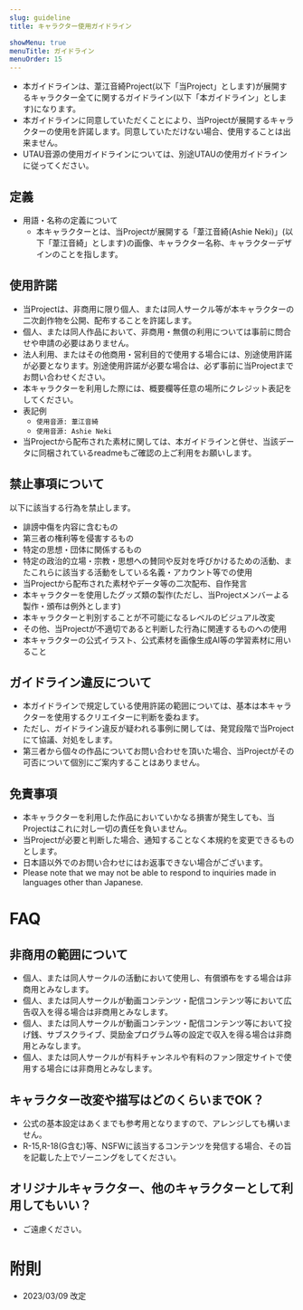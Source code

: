 ```yaml
---
slug: guideline
title: キャラクター使用ガイドライン

showMenu: true
menuTitle: ガイドライン
menuOrder: 15
---
```


- 本ガイドラインは、葦江音綺Project(以下「当Project」とします)が展開するキャラクター全てに関するガイドライン(以下「本ガイドライン」とします)になります。
- 本ガイドラインに同意していただくことにより、当Projectが展開するキャラクターの使用を許諾します。同意していただけない場合、使用することは出来ません。
- UTAU音源の使用ガイドラインについては、別途UTAUの使用ガイドラインに従ってください。

## 定義

- 用語・名称の定義について
  - 本キャラクターとは、当Projectが展開する「葦江音綺(Ashie Neki)」(以下「葦江音綺」とします)の画像、キャラクター名称、キャラクターデザインのことを指します。

## 使用許諾

- 当Projectは、非商用に限り個人、または同人サークル等が本キャラクターの二次創作物を公開、配布することを許諾します。
- 個人、または同人作品において、非商用・無償の利用については事前に問合せや申請の必要はありません。
- 法人利用、またはその他商用・営利目的で使用する場合には、別途使用許諾が必要となります。別途使用許諾が必要な場合は、必ず事前に当Projectまでお問い合わせください。
- 本キャラクターを利用した際には、概要欄等任意の場所にクレジット表記をしてください。
- 表記例
  - `使用音源: 葦江音綺`
  - `使用音源: Ashie Neki`
- 当Projectから配布された素材に関しては、本ガイドラインと併せ、当該データに同梱されているreadmeもご確認の上ご利用をお願いします。

## 禁止事項について

以下に該当する行為を禁止します。

- 誹謗中傷を内容に含むもの
- 第三者の権利等を侵害するもの
- 特定の思想・団体に関係するもの
- 特定の政治的立場・宗教・思想への賛同や反対を呼びかけるための活動、またこれらに該当する活動をしている名義・アカウント等での使用
- 当Projectから配布された素材やデータ等の二次配布、自作発言
- 本キャラクターを使用したグッズ類の製作(ただし、当Projectメンバーよる製作・頒布は例外とします)
- 本キャラクターと判別することが不可能になるレベルのビジュアル改変
- その他、当Projectが不適切であると判断した行為に関連するものへの使用
- 本キャラクターの公式イラスト、公式素材を画像生成AI等の学習素材に用いること

## ガイドライン違反について

- 本ガイドラインで規定している使用許諾の範囲については、基本は本キャラクターを使用するクリエイターに判断を委ねます。
- ただし、ガイドライン違反が疑われる事例に関しては、発覚段階で当Projectにて協議、対処をします。
- 第三者から個々の作品についてお問い合わせを頂いた場合、当Projectがその可否について個別にご案内することはありません。

## 免責事項

- 本キャラクターを利用した作品においていかなる損害が発生しても、当Projectはこれに対し一切の責任を負いません。
- 当Projectが必要と判断した場合、通知することなく本規約を変更できるものとします。
- 日本語以外でのお問い合わせにはお返事できない場合がございます。
- Please note that we may not be able to respond to inquiries made in languages other than Japanese.

# FAQ

## 非商用の範囲について

- 個人、または同人サークルの活動において使用し、有償頒布をする場合は非商用とみなします。
- 個人、または同人サークルが動画コンテンツ・配信コンテンツ等において広告収入を得る場合は非商用とみなします。
- 個人、または同人サークルが動画コンテンツ・配信コンテンツ等において投げ銭、サブスクライブ、奨励金プログラム等の設定で収入を得る場合は非商用とみなします。
- 個人、または同人サークルが有料チャンネルや有料のファン限定サイトで使用する場合には非商用とみなします。

## キャラクター改変や描写はどのくらいまでOK？

- 公式の基本設定はあくまでも参考用となりますので、アレンジしても構いません。
- R-15,R-18(G含む)等、NSFWに該当するコンテンツを発信する場合、その旨を記載した上でゾーニングをしてください。

## オリジナルキャラクター、他のキャラクターとして利用してもいい？

- ご遠慮ください。

# 附則

- 2023/03/09 改定
